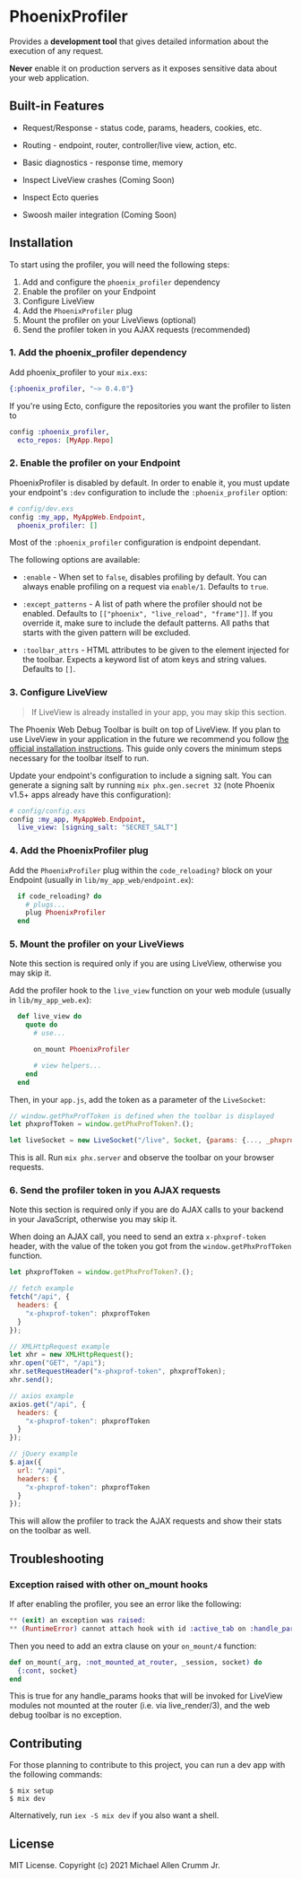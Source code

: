 # PhoenixProfiler

<!-- MDOC -->
Provides a **development tool** that gives detailed information about the execution of any request.

**Never** enable it on production servers as it exposes sensitive data about your web application.

## Built-in Features

* Request/Response - status code, params, headers, cookies, etc.

* Routing - endpoint, router, controller/live view, action, etc.

* Basic diagnostics - response time, memory

* Inspect LiveView crashes (Coming Soon)

* Inspect Ecto queries

* Swoosh mailer integration (Coming Soon)


<!-- * Custom elements TODO Document  -->

## Installation

To start using the profiler, you will need the following steps:

1. Add and configure the `phoenix_profiler` dependency
2. Enable the profiler on your Endpoint
3. Configure LiveView
4. Add the `PhoenixProfiler` plug
5. Mount the profiler on your LiveViews (optional)
6. Send the profiler token in you AJAX requests (recommended)
<!-- 7. Add the profiler page on your LiveDashboard (optional) -->

### 1. Add the phoenix_profiler dependency

Add phoenix_profiler to your `mix.exs`:

```elixir
{:phoenix_profiler, "~> 0.4.0"}
```

If you're using Ecto, configure the repositories you want the profiler to listen to

```elixir
config :phoenix_profiler,
  ecto_repos: [MyApp.Repo]
```

### 2. Enable the profiler on your Endpoint

PhoenixProfiler is disabled by default. In order to enable it,
you must update your endpoint's `:dev` configuration to include the
`:phoenix_profiler` option:

```elixir
# config/dev.exs
config :my_app, MyAppWeb.Endpoint,
  phoenix_profiler: []
```

Most of the `:phoenix_profiler` configuration is endpoint dependant.

The following options are available:

* `:enable` - When set to `false`, disables profiling by default. You can
  always enable profiling on a request via `enable/1`. Defaults to `true`.

* `:except_patterns` - A list of path where the profiler should not be
  enabled. Defaults to `[["phoenix", "live_reload", "frame"]]`. If you
  override it, make sure to include the default patterns. All paths
  that starts with the given pattern will be excluded.

* `:toolbar_attrs` - HTML attributes to be given to the element
  injected for the toolbar. Expects a keyword list of atom keys and
  string values. Defaults to `[]`.

### 3. Configure LiveView

> If LiveView is already installed in your app, you may skip this section.

The Phoenix Web Debug Toolbar is built on top of LiveView. If you plan to use LiveView in your application in the future we recommend you follow [the official installation instructions](https://hexdocs.pm/phoenix_live_view/installation.html).
This guide only covers the minimum steps necessary for the toolbar itself to run.

Update your endpoint's configuration to include a signing salt. You can generate a signing salt by running `mix phx.gen.secret 32` (note Phoenix v1.5+ apps already have this configuration):

```elixir
# config/config.exs
config :my_app, MyAppWeb.Endpoint,
  live_view: [signing_salt: "SECRET_SALT"]
```

### 4. Add the PhoenixProfiler plug

Add the `PhoenixProfiler` plug within the `code_reloading?`
block on your Endpoint (usually in `lib/my_app_web/endpoint.ex`):

```elixir
  if code_reloading? do
    # plugs...
    plug PhoenixProfiler
  end
```

### 5. Mount the profiler on your LiveViews

Note this section is required only if you are using LiveView, otherwise you may skip it.

Add the profiler hook to the `live_view` function on your
web module (usually in `lib/my_app_web.ex`):

```elixir
  def live_view do
    quote do
      # use...

      on_mount PhoenixProfiler

      # view helpers...
    end
  end
```

Then, in your `app.js`, add the token as a parameter of the `LiveSocket`:

```javascript
// window.getPhxProfToken is defined when the toolbar is displayed
let phxprofToken = window.getPhxProfToken?.();

let liveSocket = new LiveSocket("/live", Socket, {params: {..., _phxprof_token: phxprofToken}})
```

This is all. Run `mix phx.server` and observe the toolbar on your browser requests.

### 6. Send the profiler token in you AJAX requests

Note this section is required only if you are do AJAX calls to your backend in your JavaScript, otherwise you may skip it.

When doing an AJAX call, you need to send an extra `x-phxprof-token` header, with the value of the token you got from the `window.getPhxProfToken` function.

```javascript
let phxprofToken = window.getPhxProfToken?.();

// fetch example
fetch("/api", {
  headers: {
    "x-phxprof-token": phxprofToken
  }
});

// XMLHttpRequest example
let xhr = new XMLHttpRequest();
xhr.open("GET", "/api");
xhr.setRequestHeader("x-phxprof-token", phxprofToken);
xhr.send();

// axios example
axios.get("/api", {
  headers: {
    "x-phxprof-token": phxprofToken
  }
});

// jQuery example
$.ajax({
  url: "/api",
  headers: {
    "x-phxprof-token": phxprofToken
  }
});
```

This will allow the profiler to track the AJAX requests and show their stats on the toolbar as well.

<!--
### 7. Add the profiler page on your LiveDashboard (optional)

Note this section is required for the LiveDashboard integration. If you are
not using LiveDashboard, you may technically skip this step, although it is
highly recommended that you
[install LiveDashboard](https://hexdocs.pm/phoenix_live_dashboard/Phoenix.LiveDashboard.html#module-installation)
to enjoy all the features of PhoenixProfiler.

Add the dashboard definition to the list of `:additional_pages` on
the [`live_dashboard`](`Phoenix.LiveDashboard.Router.live_dashboard/2`) macro
in your router (usually in `lib/my_app_web/router.ex`):

```elixir
live_dashboard "/dashboard",
  additional_pages: [
    _profiler: {PhoenixProfiler.Dashboard, []}
    # additional pages...
  ]
```
-->

## Troubleshooting

### Exception raised with other on_mount hooks

If after enabling the profiler, you see an error like the
following:

```elixir
** (exit) an exception was raised:
** (RuntimeError) cannot attach hook with id :active_tab on :handle_params because the view was not mounted at the router with the live/3 macro
```

Then you need to add an extra clause on your `on_mount/4` function:

```elixir
def on_mount(_arg, :not_mounted_at_router, _session, socket) do
  {:cont, socket}
end
```

This is true for any handle_params hooks that will be invoked
for LiveView modules not mounted at the router (i.e. via
live_render/3), and the web debug toolbar is no exception.

<!-- MDOC -->

## Contributing

For those planning to contribute to this project, you can run a dev app with the following commands:

    $ mix setup
    $ mix dev

Alternatively, run `iex -S mix dev` if you also want a shell.

## License

MIT License. Copyright (c) 2021 Michael Allen Crumm Jr.
